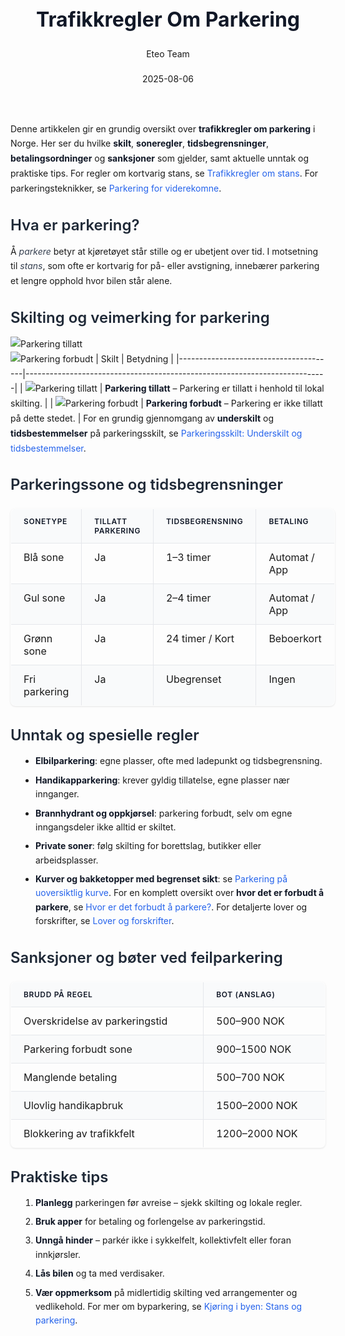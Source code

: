 ﻿---
title: "Trafikkregler Om Parkering"
date: 2025-08-06
draft: false
author: "Eteo Team"
description: "Guide to Trafikkregler Om Parkering for Norwegian driving theory exam."
categories: ["Driving Theory"]
tags: ["driving", "theory", "safety"]
featured_image: "/blogs/teori/trafikkregler-om-parkering/trafikkregler-om-parkering-image.svg"
---
<style>
/* Base text styling */
.article-content {
  font-family: 'Inter', -apple-system, BlinkMacSystemFont, 'Segoe UI', Roboto, Oxygen, Ubuntu, Cantarell, 'Open Sans', 'Helvetica Neue', sans-serif;
  line-height: 1.6;
  color: #1f2937;
  font-size: 16px;
}
/* Headers */
h1 {
  font-size: 2rem;
  font-weight: 700;
  margin: 2rem 0 1.5rem;
  color: #111827;
}
h2 {
  font-size: 1.5rem;
  font-weight: 600;
  margin: 2rem 0 1rem;
  color: #1f2937;
}
h3 {
  font-size: 1.25rem;
  font-weight: 600;
  margin: 1.5rem 0 0.75rem;
  color: #374151;
}
/* Paragraphs */
p {
  margin: 1rem 0;
  line-height: 1.7;
}
/* Lists */
ul, ol {
  margin: 1rem 0 1rem 1.5rem;
  padding-left: 1rem;
}
li {
  margin-bottom: 0.5rem;
  line-height: 1.6;
}
/* Bold and emphasis text */
strong, b {
  font-weight: 700 !important;
  color: #111827;
}
em, i {
  font-style: italic;
  color: #374151;
}
strong em, b i, em strong, i b {
  font-weight: 700 !important;
  font-style: italic;
  color: #111827;
}
/* Links */
a {
  color: #2563eb;
  text-decoration: none;
  transition: color 0.2s ease;
}
a:hover {
  color: #1d4ed8;
  text-decoration: underline;
}
/* Code blocks */
pre, code {
  font-family: 'SFMono-Regular', Consolas, 'Liberation Mono', Menlo, monospace;
  background-color: #f3f4f6;
  border-radius: 0.375rem;
  font-size: 0.875em;
}
pre {
  padding: 1rem;
  overflow-x: auto;
  margin: 1rem 0;
}
code {
  padding: 0.2em 0.4em;
}
/* Blockquotes */
blockquote {
  border-left: 4px solid #e5e7eb;
  margin: 1.5rem 0;
  padding: 0.75rem 1rem 0.75rem 1.5rem;
  background-color: #f9fafb;
  color: #4b5563;
  font-style: italic;
}
/* Tables */
table {
  margin: 1.5rem auto !important;
  border-collapse: collapse !important;
  width: 100% !important;
  max-width: 100%;
  box-shadow: 0 1px 3px rgba(0,0,0,0.1) !important;
  border-radius: 0.5rem !important;
  overflow: hidden !important;
  border: 1px solid #e5e7eb !important;
  display: table !important;
}
th, td {
  padding: 0.75rem 1.25rem !important;
  text-align: left !important;
  border: 1px solid #e5e7eb !important;
  vertical-align: top;
}
th {
  background-color: #f9fafb !important;
  font-weight: 600 !important;
  color: #111827 !important;
  text-transform: uppercase !important;
  font-size: 0.75rem !important;
  letter-spacing: 0.05em !important;
}
tr:nth-child(even) {
  background-color: #f9fafb !important;
}
tr:hover {
  background-color: #f3f4f6 !important;
}
/* Responsive adjustments */
@media (max-width: 768px) {
  .article-content {
    font-size: 15px;
  }
  h1 { font-size: 1.75rem; }
  h2 { font-size: 1.375rem; }
  h3 { font-size: 1.125rem; }
  table {
    display: block !important;
    overflow-x: auto !important;
    -webkit-overflow-scrolling: touch;
  }
}
</style>
Denne artikkelen gir en grundig oversikt over **trafikkregler om parkering** i Norge. Her ser du hvilke **skilt**, **soneregler**, **tidsbegrensninger**, **betalingsordninger** og **sanksjoner** som gjelder, samt aktuelle unntak og praktiske tips.
For regler om kortvarig stans, se [Trafikkregler om stans](/blogs/teori/trafikkregler-om-stans "Trafikkregler om stans: regler, unntak og skilter"). For parkeringsteknikker, se [Parkering for viderekomne](/blogs/teori/parkering-for-viderekomne "Parkering for viderekomne: avanserte teknikker, vinkel- og parallelparkering").
## Hva er parkering?
Å *parkere* betyr at kjøretøyet står stille og er ubetjent over tid. I motsetning til *stans*, som ofte er kortvarig for på- eller avstigning, innebærer parkering et lengre opphold hvor bilen står alene.
## Skilting og veimerking for parkering
![Parkering tillatt](/blogs/teori/trafikkregler-om-parkering/parkering-tillatt-skilt.svg)  
![Parkering forbudt](/blogs/teori/trafikkregler-om-parkering/parkering-forbudt-skilt.svg)
| Skilt                                 | Betydning                                                                 |
|---------------------------------------|---------------------------------------------------------------------------|
| ![Parkering tillatt](/blogs/teori/trafikkregler-om-parkering/parkering-tillatt-skilt.svg)  | **Parkering tillatt** – Parkering er tillatt i henhold til lokal skilting. |
| ![Parkering forbudt](/blogs/teori/trafikkregler-om-parkering/parkering-forbudt-skilt.svg) | **Parkering forbudt** – Parkering er ikke tillatt på dette stedet.        |
For en grundig gjennomgang av **underskilt** og **tidsbestemmelser** på parkeringsskilt, se [Parkeringsskilt: Underskilt og tidsbestemmelser](/blogs/teori/parkeringsskilt-underskilt-tidsbestemmelser "Parkeringsskilt: Underskilt og tidsbestemmelser").
## Parkeringssone og tidsbegrensninger
| Sonetype      | Tillatt parkering  | Tidsbegrensning   | Betaling           |
|--------------|--------------------|-------------------|--------------------|
| Blå sone     | Ja                 | 1–3 timer         | Automat / App      |
| Gul sone     | Ja                 | 2–4 timer         | Automat / App      |
| Grønn sone   | Ja                 | 24 timer / Kort   | Beboerkort         |
| Fri parkering| Ja                 | Ubegrenset        | Ingen              |
## Unntak og spesielle regler
* **Elbilparkering**: egne plasser, ofte med ladepunkt og tidsbegrensning.  
* **Handikapparkering**: krever gyldig tillatelse, egne plasser nær innganger.  
* **Brannhydrant og oppkjørsel**: parkering forbudt, selv om egne inngangsdeler ikke alltid er skiltet.  
* **Private soner**: følg skilting for borettslag, butikker eller arbeidsplasser.
* **Kurver og bakketopper med begrenset sikt**: se [Parkering på uoversiktlig kurve](/blogs/teori/parkering-pa-uoversiktlig-kurve "Parkering på uoversiktlig kurve - regler og sikkerhet").
For en komplett oversikt over **hvor det er forbudt å parkere**, se [Hvor er det forbudt å parkere?](/blogs/teori/hvor-er-det-forbudt-a-parkere "Hvor er det forbudt å parkere? - parkeringsforbud og trafikkregler").
For detaljerte lover og forskrifter, se [Lover og forskrifter](/blogs/teori/lover-og-forskrifter "Lover og forskrifter: komplett oversikt over norsk trafikklovgivning").
## Sanksjoner og bøter ved feilparkering
| Brudd på regel                | Bot (anslag)     |
|------------------------------|------------------|
| Overskridelse av parkeringstid| 500–900 NOK     |
| Parkering forbudt sone        | 900–1500 NOK    |
| Manglende betaling            | 500–700 NOK     |
| Ulovlig handikapbruk          | 1500–2000 NOK   |
| Blokkering av trafikkfelt     | 1200–2000 NOK   |
## Praktiske tips
1. **Planlegg** parkeringen før avreise – sjekk skilting og lokale regler.  
2. **Bruk apper** for betaling og forlengelse av parkeringstid.  
3. **Unngå hinder** – parkér ikke i sykkelfelt, kollektivfelt eller foran innkjørsler.  
4. **Lås bilen** og ta med verdisaker.  
5. **Vær oppmerksom** på midlertidig skilting ved arrangementer og vedlikehold.
For mer om byparkering, se [Kjøring i byen: Stans og parkering](/blogs/teori/kjoring-i-byen-stans-og-parkering "Stans og parkering i byen - regler og anbefalinger").